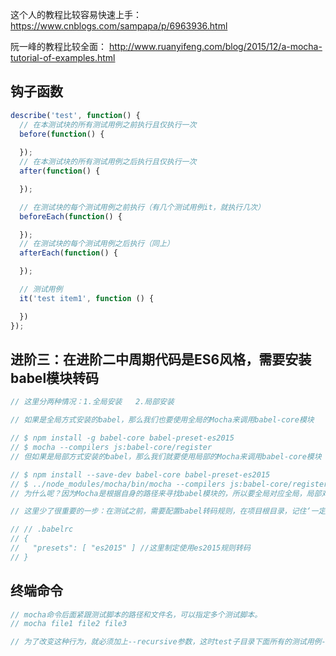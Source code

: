这个人的教程比较容易快速上手： https://www.cnblogs.com/sampapa/p/6963936.html

阮一峰的教程比较全面： http://www.ruanyifeng.com/blog/2015/12/a-mocha-tutorial-of-examples.html

## 钩子函数

```js
describe('test', function() {
  // 在本测试块的所有测试用例之前执行且仅执行一次
  before(function() {
    
  });
  // 在本测试块的所有测试用例之后执行且仅执行一次
  after(function() {

  });

  // 在测试块的每个测试用例之前执行（有几个测试用例it，就执行几次）
  beforeEach(function() {

  });
  // 在测试块的每个测试用例之后执行（同上）
  afterEach(function() {

  });

  // 测试用例
  it('test item1', function () {

  })
});
```

##  进阶三：在进阶二中周期代码是ES6风格，需要安装babel模块转码
```js
// 这里分两种情况：1.全局安装   2.局部安装

// 如果是全局方式安装的babel，那么我们也要使用全局的Mocha来调用babel-core模块

// $ npm install -g babel-core babel-preset-es2015
// $ mocha --compilers js:babel-core/register
// 但如果是局部方式安装的babel，那么我们就要使用局部的Mocha来调用babel-core模块

// $ npm install --save-dev babel-core babel-preset-es2015
// $ ../node_modules/mocha/bin/mocha --compilers js:babel-core/register
// 为什么呢？因为Mocha是根据自身的路径来寻找babel模块的，所以要全局对应全局，局部对应局部

// 这里少了很重要的一步：在测试之前，需要配置babel转码规则，在项目根目录，记住‘一定要是根目录’，新建.babelrc文件，这个文件是供babel使用的

// // .babelrc
// {
//   "presets": [ "es2015" ] //这里制定使用es2015规则转码
// }
```

## 终端命令
```js
// mocha命令后面紧跟测试脚本的路径和文件名，可以指定多个测试脚本。
// mocha file1 file2 file3

// 为了改变这种行为，就必须加上--recursive参数，这时test子目录下面所有的测试用例----不管在哪一层----都会执行。
```